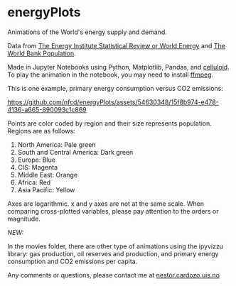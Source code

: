 # energyPlots
Animations of the World's energy supply and demand.

Data from [The Energy Institute Statistical Review or World Energy](https://www.energyinst.org/statistical-review) and [The World Bank Population](https://data.worldbank.org/indicator/SP.POP.TOTL?view=chart).

Made in Jupyter Notebooks using Python, Matplotlib, Pandas, and [celluloid](https://github.com/jwkvam/celluloid). To play the animation in the notebook, you may need to install [ffmpeg](https://www.ffmpeg.org/download.html).

This is one example, primary energy consumption versus CO2 emissions:

https://github.com/nfcd/energyPlots/assets/54630348/15f8b974-e478-4136-a665-890093c1c869

Points are color coded by region and their size represents population. Regions are as follows:

1. North America: Pale green
2. South and Central America: Dark green
3. Europe: Blue
4. CIS: Magenta
5. Middle East: Orange
6. Africa: Red
7. Asia Pacific: Yellow

Axes are logarithmic. x and y axes are not at the same scale. When comparing cross-plotted variables, please pay attention to the orders or magnitude.

*NEW:*

In the movies folder, there are other type of animations using the ipyvizzu library: gas production, oil reserves and production, and primary energy consumption and CO2 emissions per capita.

Any comments or questions, please contact me at [nestor.cardozo.uis.no](mailto:nestor.cardozo@uis.no)
